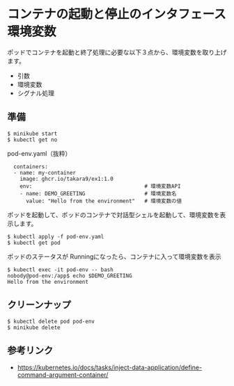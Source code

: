 # コンテナの起動と停止のインタフェース　　環境変数
ポッドでコンテナを起動と終了処理に必要な以下３点から、環境変数を取り上げます。
  - 引数
  - 環境変数
  - シグナル処理


## 準備
```
$ minikube start
$ kubectl get no
```

pod-env.yaml（抜粋）
```
  containers:
  - name: my-container
    image: ghcr.io/takara9/ex1:1.0
    env:                                    # 環境変数API
    - name: DEMO_GREETING                   # 環境変数名
      value: "Hello from the environment"   # 環境変数の値
```


ポッドを起動して、ポッドのコンテナで対話型シェルを起動して、環境変数を表示します。
```
$ kubectl apply -f pod-env.yaml 
$ kubectl get pod
```

ポッドのステータスが Runningになったら、コンテナに入って環境変数を表示
```
$ kubectl exec -it pod-env -- bash
nobody@pod-env:/app$ echo $DEMO_GREETING 
Hello from the environment
```


## クリーンナップ
```
$ kubectl delete pod pod-env
$ minikube delete
```


## 参考リンク
- https://kubernetes.io/docs/tasks/inject-data-application/define-command-argument-container/
